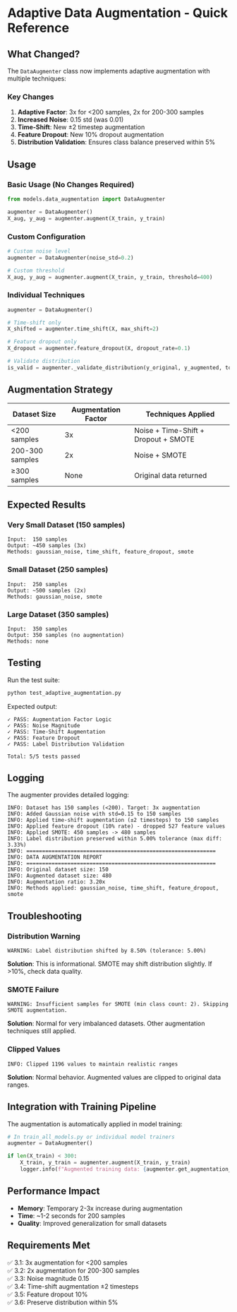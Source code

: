 # Adaptive Data Augmentation - Quick Reference

## What Changed?

The `DataAugmenter` class now implements adaptive augmentation with multiple techniques:

### Key Changes
1. **Adaptive Factor**: 3x for <200 samples, 2x for 200-300 samples
2. **Increased Noise**: 0.15 std (was 0.01)
3. **Time-Shift**: New ±2 timestep augmentation
4. **Feature Dropout**: New 10% dropout augmentation
5. **Distribution Validation**: Ensures class balance preserved within 5%

## Usage

### Basic Usage (No Changes Required)
```python
from models.data_augmentation import DataAugmenter

augmenter = DataAugmenter()
X_aug, y_aug = augmenter.augment(X_train, y_train)
```

### Custom Configuration
```python
# Custom noise level
augmenter = DataAugmenter(noise_std=0.2)

# Custom threshold
X_aug, y_aug = augmenter.augment(X_train, y_train, threshold=400)
```

### Individual Techniques
```python
augmenter = DataAugmenter()

# Time-shift only
X_shifted = augmenter.time_shift(X, max_shift=2)

# Feature dropout only
X_dropout = augmenter.feature_dropout(X, dropout_rate=0.1)

# Validate distribution
is_valid = augmenter._validate_distribution(y_original, y_augmented, tolerance=0.05)
```

## Augmentation Strategy

| Dataset Size | Augmentation Factor | Techniques Applied |
|--------------|--------------------|--------------------|
| <200 samples | 3x | Noise + Time-Shift + Dropout + SMOTE |
| 200-300 samples | 2x | Noise + SMOTE |
| ≥300 samples | None | Original data returned |

## Expected Results

### Very Small Dataset (150 samples)
```
Input:  150 samples
Output: ~450 samples (3x)
Methods: gaussian_noise, time_shift, feature_dropout, smote
```

### Small Dataset (250 samples)
```
Input:  250 samples
Output: ~500 samples (2x)
Methods: gaussian_noise, smote
```

### Large Dataset (350 samples)
```
Input:  350 samples
Output: 350 samples (no augmentation)
Methods: none
```

## Testing

Run the test suite:
```bash
python test_adaptive_augmentation.py
```

Expected output:
```
✓ PASS: Augmentation Factor Logic
✓ PASS: Noise Magnitude
✓ PASS: Time-Shift Augmentation
✓ PASS: Feature Dropout
✓ PASS: Label Distribution Validation

Total: 5/5 tests passed
```

## Logging

The augmenter provides detailed logging:

```
INFO: Dataset has 150 samples (<200). Target: 3x augmentation
INFO: Added Gaussian noise with std=0.15 to 150 samples
INFO: Applied time-shift augmentation (±2 timesteps) to 150 samples
INFO: Applied feature dropout (10% rate) - dropped 527 feature values
INFO: Applied SMOTE: 450 samples -> 480 samples
INFO: Label distribution preserved within 5.00% tolerance (max diff: 3.33%)
INFO: ============================================================
INFO: DATA AUGMENTATION REPORT
INFO: ============================================================
INFO: Original dataset size: 150
INFO: Augmented dataset size: 480
INFO: Augmentation ratio: 3.20x
INFO: Methods applied: gaussian_noise, time_shift, feature_dropout, smote
```

## Troubleshooting

### Distribution Warning
```
WARNING: Label distribution shifted by 8.50% (tolerance: 5.00%)
```
**Solution**: This is informational. SMOTE may shift distribution slightly. If >10%, check data quality.

### SMOTE Failure
```
WARNING: Insufficient samples for SMOTE (min class count: 2). Skipping SMOTE augmentation.
```
**Solution**: Normal for very imbalanced datasets. Other augmentation techniques still applied.

### Clipped Values
```
INFO: Clipped 1196 values to maintain realistic ranges
```
**Solution**: Normal behavior. Augmented values are clipped to original data ranges.

## Integration with Training Pipeline

The augmentation is automatically applied in model training:

```python
# In train_all_models.py or individual model trainers
augmenter = DataAugmenter()

if len(X_train) < 300:
    X_train, y_train = augmenter.augment(X_train, y_train)
    logger.info(f"Augmented training data: {augmenter.get_augmentation_result()}")
```

## Performance Impact

- **Memory**: Temporary 2-3x increase during augmentation
- **Time**: ~1-2 seconds for 200 samples
- **Quality**: Improved generalization for small datasets

## Requirements Met

✅ 3.1: 3x augmentation for <200 samples  
✅ 3.2: 2x augmentation for 200-300 samples  
✅ 3.3: Noise magnitude 0.15  
✅ 3.4: Time-shift augmentation ±2 timesteps  
✅ 3.5: Feature dropout 10%  
✅ 3.6: Preserve distribution within 5%
